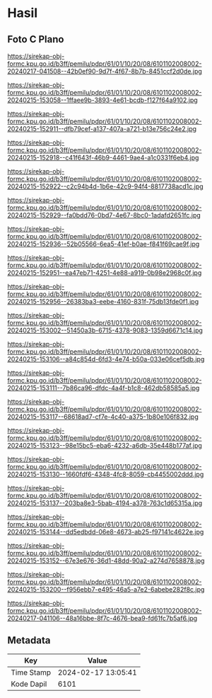 # Hasil

## Foto C Plano

https://sirekap-obj-formc.kpu.go.id/b3ff/pemilu/pdpr/61/01/10/20/08/6101102008002-20240217-041508--42b0ef90-9d7f-4f67-8b7b-8451ccf2d0de.jpg

https://sirekap-obj-formc.kpu.go.id/b3ff/pemilu/pdpr/61/01/10/20/08/6101102008002-20240215-153058--1ffaee9b-3893-4e61-bcdb-f127f64a9102.jpg

https://sirekap-obj-formc.kpu.go.id/b3ff/pemilu/pdpr/61/01/10/20/08/6101102008002-20240215-152911--dfb79cef-a137-407a-a721-b13e756c24e2.jpg

https://sirekap-obj-formc.kpu.go.id/b3ff/pemilu/pdpr/61/01/10/20/08/6101102008002-20240215-152918--c41f643f-46b9-4461-9ae4-a1c0331f6eb4.jpg

https://sirekap-obj-formc.kpu.go.id/b3ff/pemilu/pdpr/61/01/10/20/08/6101102008002-20240215-152922--c2c94b4d-1b6e-42c9-94f4-8817738acd1c.jpg

https://sirekap-obj-formc.kpu.go.id/b3ff/pemilu/pdpr/61/01/10/20/08/6101102008002-20240215-152929--fa0bdd76-0bd7-4e67-8bc0-1adafd2651fc.jpg

https://sirekap-obj-formc.kpu.go.id/b3ff/pemilu/pdpr/61/01/10/20/08/6101102008002-20240215-152936--52b05566-6ea5-41ef-b0ae-f841f69cae9f.jpg

https://sirekap-obj-formc.kpu.go.id/b3ff/pemilu/pdpr/61/01/10/20/08/6101102008002-20240215-152951--ea47eb71-4251-4e88-a919-0b98e2968c0f.jpg

https://sirekap-obj-formc.kpu.go.id/b3ff/pemilu/pdpr/61/01/10/20/08/6101102008002-20240215-152956--26383ba3-eebe-4160-831f-75db13fde0f1.jpg

https://sirekap-obj-formc.kpu.go.id/b3ff/pemilu/pdpr/61/01/10/20/08/6101102008002-20240215-153002--51450a3b-6715-4378-9083-1359d6671c14.jpg

https://sirekap-obj-formc.kpu.go.id/b3ff/pemilu/pdpr/61/01/10/20/08/6101102008002-20240215-153106--a84c854d-6fd3-4e74-b50a-033e06cef5db.jpg

https://sirekap-obj-formc.kpu.go.id/b3ff/pemilu/pdpr/61/01/10/20/08/6101102008002-20240215-153111--7b86ca96-dfdc-4a4f-b1c8-462db58585a5.jpg

https://sirekap-obj-formc.kpu.go.id/b3ff/pemilu/pdpr/61/01/10/20/08/6101102008002-20240215-153117--68618ad7-cf7e-4c40-a375-1b80e106f832.jpg

https://sirekap-obj-formc.kpu.go.id/b3ff/pemilu/pdpr/61/01/10/20/08/6101102008002-20240215-153123--98e15bc5-eba6-4232-a6db-35e448b177af.jpg

https://sirekap-obj-formc.kpu.go.id/b3ff/pemilu/pdpr/61/01/10/20/08/6101102008002-20240215-153130--1660fdf6-4348-4fc8-8059-cb4455002ddd.jpg

https://sirekap-obj-formc.kpu.go.id/b3ff/pemilu/pdpr/61/01/10/20/08/6101102008002-20240215-153137--203ba8e3-5bab-4194-a378-763c1d65315a.jpg

https://sirekap-obj-formc.kpu.go.id/b3ff/pemilu/pdpr/61/01/10/20/08/6101102008002-20240215-153144--dd5edbdd-06e8-4673-ab25-f97141c4622e.jpg

https://sirekap-obj-formc.kpu.go.id/b3ff/pemilu/pdpr/61/01/10/20/08/6101102008002-20240215-153152--67e3e676-36d1-48dd-90a2-a274d7658878.jpg

https://sirekap-obj-formc.kpu.go.id/b3ff/pemilu/pdpr/61/01/10/20/08/6101102008002-20240215-153200--f956ebb7-e495-46a5-a7e2-6abebe282f8c.jpg

https://sirekap-obj-formc.kpu.go.id/b3ff/pemilu/pdpr/61/01/10/20/08/6101102008002-20240217-041106--48a16bbe-8f7c-4676-bea9-fd61fc7b5af6.jpg


## Metadata

| Key        | Value               |
| ---------- | ------------------- |
| Time Stamp | 2024-02-17 13:05:41 |
| Kode Dapil | 6101                |




